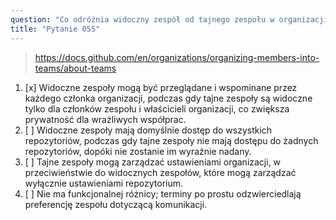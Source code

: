 ```yaml
---
question: "Co odróżnia widoczny zespół od tajnego zespołu w organizacji GitHub?"
title: "Pytanie 055"
---
```


> https://docs.github.com/en/organizations/organizing-members-into-teams/about-teams
1. [x] Widoczne zespoły mogą być przeglądane i wspominane przez każdego członka organizacji, podczas gdy tajne zespoły są widoczne tylko dla członków zespołu i właścicieli organizacji, co zwiększa prywatność dla wrażliwych współprac.
1. [ ] Widoczne zespoły mają domyślnie dostęp do wszystkich repozytoriów, podczas gdy tajne zespoły nie mają dostępu do żadnych repozytoriów, dopóki nie zostanie im wyraźnie nadany.
1. [ ] Tajne zespoły mogą zarządzać ustawieniami organizacji, w przeciwieństwie do widocznych zespołów, które mogą zarządzać wyłącznie ustawieniami repozytorium.
1. [ ] Nie ma funkcjonalnej różnicy; terminy po prostu odzwierciedlają preferencję zespołu dotyczącą komunikacji.
